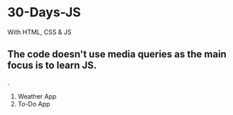 # 30-Days-JS
With HTML, CSS & JS

## The code doesn't use media queries as the main focus is to learn JS.
.
1. Weather App
2. To-Do App
